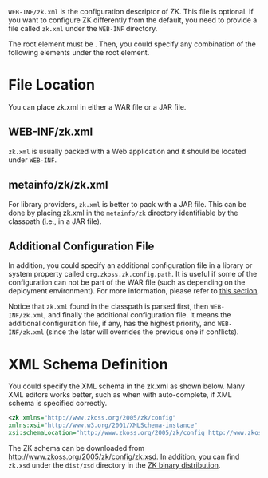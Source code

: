 

`WEB-INF/zk.xml` is the configuration descriptor of ZK. This file is
optional. If you want to configure ZK differently from the default, you
need to provide a file called `zk.xml` under the `WEB-INF` directory.

The root element must be <zk>. Then, you could specify any combination
of the following elements under the root element.

# File Location

You can place zk.xml in either a WAR file or a JAR file.

## WEB-INF/zk.xml

`zk.xml` is usually packed with a Web application and it should be
located under `WEB-INF`.

## metainfo/zk/zk.xml

For library providers, `zk.xml` is better to pack with a JAR file. This
can be done by placing zk.xml in the `metainfo/zk` directory
identifiable by the classpath (i.e., in a JAR file).

## Additional Configuration File

In addition, you could specify an additional configuration file in a
library or system property called `org.zkoss.zk.config.path`. It is
useful if some of the configuration can not be part of the WAR file
(such as depending on the deployment environment). For more information,
please refer to [this
section](ZK_Configuration_Reference/zk.xml/The_Library_Properties/org.zkoss.zk.config.path).

Notice that `zk.xml` found in the classpath is parsed first, then
`WEB-INF/zk.xml`, and finally the additional configuration file. It
means the additional configuration file, if any, has the highest
priority, and `WEB-INF/zk.xml` (since the later will overrides the
previous one if conflicts).

# XML Schema Definition

You could specify the XML schema in the zk.xml as shown below. Many XML
editors works better, such as when with auto-complete, if XML schema is
specified correctly.

``` xml
<zk xmlns="http://www.zkoss.org/2005/zk/config"
xmlns:xsi="http://www.w3.org/2001/XMLSchema-instance"
xsi:schemaLocation="http://www.zkoss.org/2005/zk/config http://www.zkoss.org/2005/zk/config/zk.xsd">
```

The ZK schema can be downloaded from
[<http://www.zkoss.org/2005/zk/config/zk.xsd>](http://www.zkoss.org/2005/zk/config/zk.xsd).
In addition, you can find `zk.xsd` under the `dist/xsd` directory in the
[ZK binary
distribution](https://www.zkoss.org/wiki/ZK_Installation_Guide/ZK_Background/The_Content_of_ZK_Binary_Distribution).
